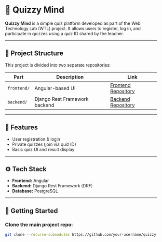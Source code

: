 # 🧠 Quizzy Mind

**Quizzy Mind** is a simple quiz platform developed as part of the Web Technology Lab (WTL) project. It allows users to register, log in, and participate in quizzes using a quiz ID shared by the teacher.

---

## 📁 Project Structure

This project is divided into two separate repositories:

| Part        | Description                    | Link |
|-------------|--------------------------------|------|
| `frontend/` | Angular-based UI               | [Frontend Repository](https://github.com/your-username/quizzy-mind-frontend) |
| `backend/`  | Django Rest Framework backend  | [Backend Repository](https://github.com/your-username/quizzy-mind-backend) |

---

## 🔧 Features

- User registration & login
- Private quizzes (join via quiz ID)
- Basic quiz UI and result display

---

## ⚙️ Tech Stack

- **Frontend:** Angular
- **Backend:** Django Rest Framework (DRF)
- **Database:** PostgreSQL

---

## 🚀 Getting Started

### Clone the main project repo:
```bash
git clone --recurse-submodules https://github.com/your-username/quizzy-mind.git
